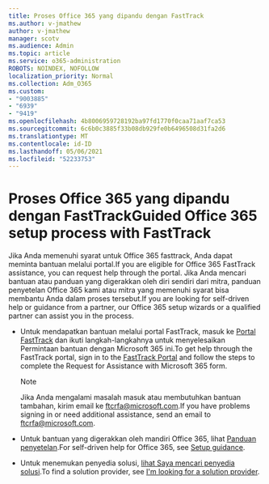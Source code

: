 ```yaml
---
title: Proses Office 365 yang dipandu dengan FastTrack
ms.author: v-jmathew
author: v-jmathew
manager: scotv
ms.audience: Admin
ms.topic: article
ms.service: o365-administration
ROBOTS: NOINDEX, NOFOLLOW
localization_priority: Normal
ms.collection: Adm_O365
ms.custom:
- "9003885"
- "6939"
- "9419"
ms.openlocfilehash: 4b8006959728192ba97fd1770f0caa71aaf7ca53
ms.sourcegitcommit: 6c6b0c3885f33b08db929fe0b6496508d31fa2d6
ms.translationtype: MT
ms.contentlocale: id-ID
ms.lasthandoff: 05/06/2021
ms.locfileid: "52233753"
---
```

# <a name="guided-office-365-setup-process-with-fasttrack"></a><span data-ttu-id="733e4-102">Proses Office 365 yang dipandu dengan FastTrack</span><span class="sxs-lookup"><span data-stu-id="733e4-102">Guided Office 365 setup process with FastTrack</span></span>

<span data-ttu-id="733e4-103">Jika Anda memenuhi syarat untuk Office 365 fasttrack, Anda dapat meminta bantuan melalui portal.</span><span class="sxs-lookup"><span data-stu-id="733e4-103">If you are eligible for Office 365 FastTrack assistance, you can request help through the portal.</span></span> <span data-ttu-id="733e4-104">Jika Anda mencari bantuan atau panduan yang digerakkan oleh diri sendiri dari mitra, panduan penyetelan Office 365 kami atau mitra yang memenuhi syarat bisa membantu Anda dalam proses tersebut.</span><span class="sxs-lookup"><span data-stu-id="733e4-104">If you are looking for self-driven help or guidance from a partner, our Office 365 setup wizards or a qualified partner can assist you in the process.</span></span>

- <span data-ttu-id="733e4-105">Untuk mendapatkan bantuan melalui portal FastTrack, masuk ke [Portal FastTrack](https://go.microsoft.com/fwlink/?linkid=2125443) dan ikuti langkah-langkahnya untuk menyelesaikan Permintaan bantuan dengan Microsoft 365 ini.</span><span class="sxs-lookup"><span data-stu-id="733e4-105">To get help through the FastTrack portal, sign in to the [FastTrack Portal](https://go.microsoft.com/fwlink/?linkid=2125443) and follow the steps to complete the Request for Assistance with Microsoft 365 form.</span></span>

    > [!NOTE]
    > <span data-ttu-id="733e4-106">Jika Anda mengalami masalah masuk atau membutuhkan bantuan tambahan, kirim email ke [ftcrfa@microsoft.com](mailto:ftcrfa@microsoft.com).</span><span class="sxs-lookup"><span data-stu-id="733e4-106">If you have problems signing in or need additional assistance, send an email to [ftcrfa@microsoft.com](mailto:ftcrfa@microsoft.com).</span></span>

- <span data-ttu-id="733e4-107">Untuk bantuan yang digerakkan oleh mandiri Office 365, lihat [Panduan penyetelan](https://go.microsoft.com/fwlink/?linkid=2125827).</span><span class="sxs-lookup"><span data-stu-id="733e4-107">For self-driven help for Office 365, see [Setup guidance](https://go.microsoft.com/fwlink/?linkid=2125827).</span></span>
- <span data-ttu-id="733e4-108">Untuk menemukan penyedia solusi, [lihat Saya mencari penyedia solusi](https://go.microsoft.com/fwlink/?linkid=2125918).</span><span class="sxs-lookup"><span data-stu-id="733e4-108">To find a solution provider, see [I'm looking for a solution provider](https://go.microsoft.com/fwlink/?linkid=2125918).</span></span>